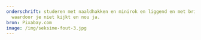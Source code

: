 ```yaml
---
onderschrift: studeren met naaldhakken en minirok en liggend en met bril
  waardoor je niet kijkt en nou ja.
bron: Pixabay.com
image: /img/seksime-fout-3.jpg
---
```

